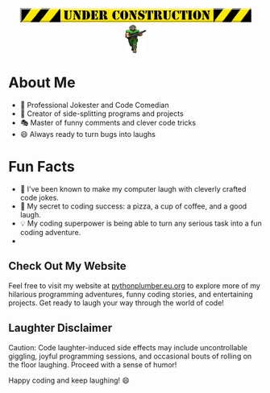 <p align="center">
  <img src="/img/under.gif">
  <br>
  <img src="/img/play1.gif" alt="Doom player">
</p>

# About Me

- 🤪 Professional Jokester and Code Comedian
- 🎉 Creator of side-splitting programs and projects
- 🎭 Master of funny comments and clever code tricks
- 😄 Always ready to turn bugs into laughs

# Fun Facts

- 🎉 I've been known to make my computer laugh with cleverly crafted code jokes.
- 🍕 My secret to coding success: a pizza, a cup of coffee, and a good laugh.
- 💡 My coding superpower is being able to turn any serious task into a fun coding adventure.
- 
## Check Out My Website

Feel free to visit my website at [pythonplumber.eu.org](https://pythonplumber.eu.org/) to explore more of my hilarious programming adventures, funny coding stories, and entertaining projects. Get ready to laugh your way through the world of code!

## Laughter Disclaimer

Caution: Code laughter-induced side effects may include uncontrollable giggling, joyful programming sessions, and occasional bouts of rolling on the floor laughing. Proceed with a sense of humor!

Happy coding and keep laughing! 😄
